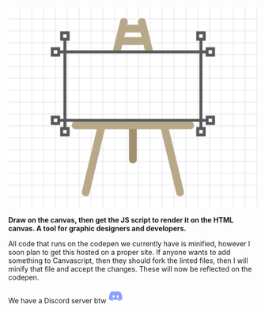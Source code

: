 <img src="CanvaScript.png" alt="Canvascript logo">
<p><b>Draw on the canvas, then get the JS script to render it on the HTML canvas. A tool for graphic designers and developers.</b></p>
All code that runs on the codepen we currently have is minified, however I soon plan to get this hosted on a proper site. If anyone wants to add something to Canvascript, then they should fork the linted files, then I will minify that file and accept the changes. These will now be reflected on the codepen.
<p>We have a Discord server btw <a href="https://discord.gg/ZXMEkzfZXx"><img height="30" src="discord.png" alt="Discord server link"></a></p>
